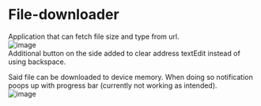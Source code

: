 # File-downloader
Application that can fetch file size and type from url.  
![image](https://user-images.githubusercontent.com/84517586/164272178-ad338fb8-05ce-4853-a78b-6f6a4c9efa68.png)  
Additional button on the side added to clear address textEdit instead of using backspace.

Said file can be downloaded to device memory. When doing so notification poops up with progress bar (currently not working as intended).  
![image](https://user-images.githubusercontent.com/84517586/164272507-0b8f51bd-810e-49cc-bc73-7a8785666f78.png)

